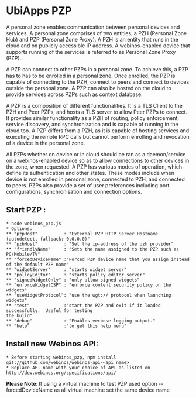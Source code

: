 UbiApps PZP
===========

A personal zone enables communication between personal devices and services. A personal zone
comprises of two entities, a PZH (Personal Zone Hub) and PZP (Personal Zone Proxy). A PZH is an
entity that runs in the cloud and on publicly accessible IP address. A webinos-enabled device that
 supports running of the services is referred to as Personal Zone Proxy (PZP).

A PZP can connect to other PZPs in a personal zone. To achieve this, a PZP has to has to be enrolled
in a personal zone. Once enrolled, the PZP is capable of connecting to the PZH, connect to peers and
connect to devices outside the personal zone. A PZP can also be hosted on the cloud to provide
services across PZPs such as context database.

A PZP is a composition of different functionalities. It is a TLS Client to the PZH and Peer PZPs,
and hosts a TLS server to allow Peer PZPs to connect. It provides similar functionality as a PZH of
routing, policy enforcement, service discovery, and synchronization and is capable of running in the
cloud too. A PZP differs from a PZH, as it is capable of hosting services and executing the remote
RPC calls but cannot perform enrolling and revocation of a device in the personal zone.

All PZPs whether on device or in cloud should be ran as a daemon/service on a webinos-enabled device
so as to allow connections to other devices in the zone, when requested. A PZP has various modes of
operation, which define its authentication and other states. These modes include when device is not
enrolled in personal zone, connected to PZH, and connected to peers. PZPs also provide a set of user
preferences including port configurations, synchronisation and connection options.

## Start PZP :
    * node webinos_pzp.js
    * Options:
    ** "pzpHost"          : "External PZP HTTP Server Hostname (autodetect, fallback: 0.0.0.0)"
    ** "pzhHost"          : "Set the ip-address of the pzh provider"
    ** "friendlyName"     : "Sets the name assigned to the PZP such as PC/Mobile/TV"
    ** "forcedDeviceName" :"Forced PZP device name that you assign instead of the default PZP name"
    ** "widgetServer"     : "starts widget server"
    ** "policyEditor"     : "starts policy editor server"
    ** "signedWidgetOnly" : "only allow signed widgets"
    ** "enforceWidgetCSP" : "enforce content security policy on the widgets"
    ** "useWidgetProtocol": "use the wgt:// protocol when launching widgets"
    ** "test"             :"start the PZP and exit if it loaded successfully.  Useful for testing
    the build"
    ** "debug"            : "Enables verbose logging output."
    ** "help"             :"to get this help menu"

## Install new Webinos API:
    * Before starting webinos_pzp, npm install git://github.com/webinos/webinos-api-<api name>
    * Replace API name with your choice of API as listed on http://dev.webinos.org/specifications/api/

**Please Note**: If using a virtual machine to test PZP used option --forcedDeviceName as all
virtual machine set the same device name
